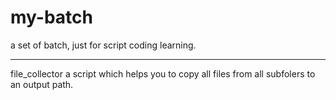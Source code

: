my-batch
========

a set of batch, just for script coding learning.

------------------------------------------------
file_collector
	a script which helps you to copy all files from all subfolers to an output path.
